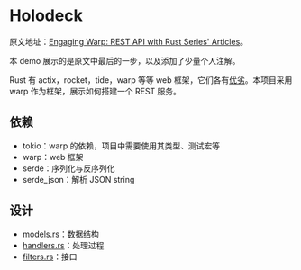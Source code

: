 # Holodeck

原文地址：[Engaging Warp: REST API with Rust Series' Articles](https://dev.to/rogertorres/series/12179)。

本 demo 展示的是原文中最后的一步，以及添加了少量个人注解。

Rust 有 actix，rocket，tide，warp 等等 web 框架，它们各有[优劣](https://www.lpalmieri.com/posts/2020-07-04-choosing-a-rust-web-framework-2020-edition/)。本项目采用 warp 作为框架，展示如何搭建一个 REST 服务。

## 依赖

- tokio：warp 的依赖，项目中需要使用其类型、测试宏等
- warp：web 框架
- serde：序列化与反序列化
- serde_json：解析 JSON string

## 设计

- [models.rs](./src/models.rs)：数据结构
- [handlers.rs](./src/handlers.rs)：处理过程
- [filters.rs](./src/filters.rs)：接口
